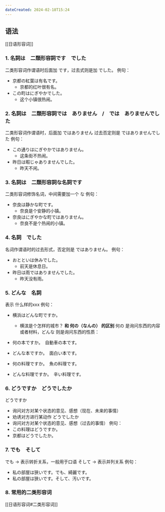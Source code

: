 ```yaml
---
dateCreated: 2024-02-18T15:24
---
```

## 语法
[[日语形容词]]
### 1. 名詞は　二類形容詞です　でした
二类形容词作谓语时后面加 です，过去式则是加 でした。
例句：
- 京都の紅葉は有名です。
	- 京都的红叶很有名。
- この町はにぎやかでした。
	- 这个小镇很热闹。
### 2. 名詞は　二類形容詞では　ありません　/　では　ありませんでした
二类形容词作谓语时，后面加 ではありません
过去否定则是 ではありませんでした
例句：
- この通りはにぎやかではありません。
	- 这条街不热闹。
- 昨日は暇じゃありませんでした。
	- 昨天不闲。
### 3. 名詞は　二類形容詞な名詞です
二类形容词修饰名词，中间需要加一个 な
例句：
- 奈良は静かな町です。
	- 奈良是个安静的小镇。
- 奈良はにぎやかな町ではありません。
	- 奈良不是个热闹的小镇。
### 4. 名詞　でした
名词作谓语时的过去形式，否定则是 ではありません。
例句：
- おとといは休みでした。
	- 前天是休息日。
- 昨日は雨ではありませんでした。
	- 昨天没有雨。
### 5. どんな　名詞
表示 什么样的xxx
例句：
- 横浜はどんな町ですか。
	- 横滨是个怎样的城市？
**和 何の（なんの） 的区别**
何の 是询问东西的内容或者材料，どんな 则是询问东西的性质：
- 何の本ですか。　自動車の本です。
- どんな本ですか。　面白い本です。

- 何の料理ですか。　魚の料理です。
- どんな料理ですか。　辛い料理です。
### 6. どうですか　どうでしたか
どうですか
- 询问对方对某个状态的意见、感想（现在、未来的事情）
- 劝诱对方进行某动作
どうでしたか
- 询问对方对某个状态的意见、感想（过去的事情）
例句：
- この料理はどうですか。
- 京都はどうでしたか。
### 7. でも　そして
でも -> 表示转折关系，一般用于口语
そして -> 表示并列关系
例句：
- 私の部屋は狭いです。でも、綺麗です。
- 私の部屋は狭いです。そして、汚いです。
### 8. 常用的二类形容词
[[日语形容词#二类形容词]]
